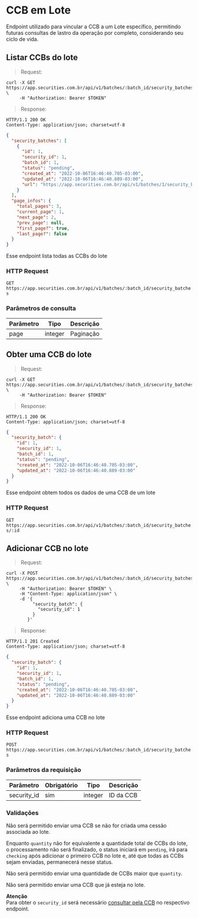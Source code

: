 # CCB em Lote

Endpoint utilizado para vincular a CCB a um Lote específico, permitindo futuras consultas de lastro da operação por completo, considerando seu ciclo de vida.

## Listar CCBs do lote

> Request:

```shell
curl -X GET https://app.securities.com.br/api/v1/batches/:batch_id/security_batches \
     -H "Authorization: Bearer $TOKEN"
```

> Response:

```shell
HTTP/1.1 200 OK
Content-Type: application/json; charset=utf-8
```

```json
{
  "security_batches": [
    {
      "id": 1,
      "security_id": 1,
      "batch_id": 1,
      "status": "pending",
      "created_at": "2022-10-06T16:46:40.705-03:00",
      "updated_at": "2022-10-06T16:46:40.889-03:00",
      "url": "https://app.securities.com.br/api/v1/batches/1/security_batches/1"
    }
  ],
  "page_infos": {
    "total_pages": 3,
    "current_page": 1,
    "next_page": 2,
    "prev_page": null,
    "first_page?": true,
    "last_page?": false
  }
}
```

Esse endpoint lista todas as CCBs do lote

### HTTP Request

`GET https://app.securities.com.br/api/v1/batches/:batch_id/security_batches`

### Parâmetros de consulta

| Parâmetro | Tipo    | Descrição |
| --------- | ------- | --------- |
| page      | integer | Paginação |

## Obter uma CCB do lote

> Request:

```shell
curl -X GET https://app.securities.com.br/api/v1/batches/:batch_id/security_batches/:id \
     -H "Authorization: Bearer $TOKEN"
```

> Response:

```shell
HTTP/1.1 200 OK
Content-Type: application/json; charset=utf-8
```

```json
{
  "security_batch": {
    "id": 1,
    "security_id": 1,
    "batch_id": 1,
    "status": "pending",
    "created_at": "2022-10-06T16:46:40.705-03:00",
    "updated_at": "2022-10-06T16:46:40.889-03:00"
  }
}
```

Esse endpoint obtem todos os dados de uma CCB de um lote

### HTTP Request

`GET https://app.securities.com.br/api/v1/batches/:batch_id/security_batches/:id`

## Adicionar CCB no lote

> Request:

```shell
curl -X POST https://app.securities.com.br/api/v1/batches/:batch_id/security_batches \
     -H "Authorization: Bearer $TOKEN" \
     -H "Content-Type: application/json" \
     -d '{
          "security_batch": {
            "security_id": 1
          }
        }'
```

> Response:

```shell
HTTP/1.1 201 Created
Content-Type: application/json; charset=utf-8
```

```json
{
  "security_batch": {
    "id": 1,
    "security_id": 1,
    "batch_id": 1,
    "status": "pending",
    "created_at": "2022-10-06T16:46:40.705-03:00",
    "updated_at": "2022-10-06T16:46:40.889-03:00"
  }
}
```

Esse endpoint adiciona uma CCB no lote

### HTTP Request

`POST https://app.securities.com.br/api/v1/batches/:batch_id/security_batches`

### Parâmetros da requisição

| Parâmetro   | Obrigatório | Tipo    | Descrição |
| ----------- | ----------- | ------- | --------- |
| security_id | sim         | integer | ID da CCB |

### Validações

Não será permitido enviar uma CCB se não for criada uma cessão associada ao lote.

Enquanto `quantity` não for equivalente a quantidade total de CCBs do lote, o processamento não será finalizado,
o status iniciará em `pending`, irá para `checking` após adicionar o primeiro CCB no lote e, até que todas as
CCBs sejam enviadas, permanecerá nesse status.

Não será permitido enviar uma quantidade de CCBs maior que `quantity`.

Não será permitido enviar uma CCB que já esteja no lote.

<aside class="warning">
  <strong>Atenção</strong><br>
  Para obter o <code>security_id</code> será necessário <a href="#listar-ccbs">consultar pela CCB</a> no respectivo endpoint.
</aside>
